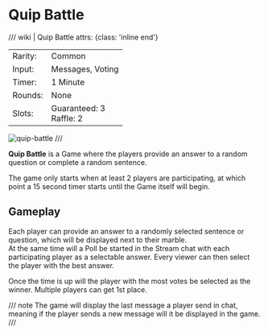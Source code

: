 # Quip Battle

/// wiki | Quip Battle
    attrs: {class: 'inline end'}

|         |                                                |
|---------|------------------------------------------------|
| Rarity: | Common                                         |
| Input:  | Messages, Voting |
| Timer:  | 1 Minute                                       |
| Rounds: | None                                           |
| Slots:  | Guaranteed: 3<br>Raffle: 2                     |

![quip-battle](../../assets/images/minigames/quip-battle.jpg)
///

**Quip Battle** is a Game where the players provide an answer to a random question or complete a random sentence.

The game only starts when at least 2 players are participating, at which point a 15 second timer starts until the Game itself will begin.

## Gameplay

Each player can provide an answer to a randomly selected sentence or question, which will be displayed next to their marble.  
At the same time will a Poll be started in the Stream chat with each participating player as a selectable answer. Every viewer can then select the player with the best answer.

Once the time is up will the player with the most votes be selected as the winner. Multiple players can get 1st place.

/// note
The game will display the last message a player send in chat, meaning if the player sends a new message will it be displayed in the game.
///